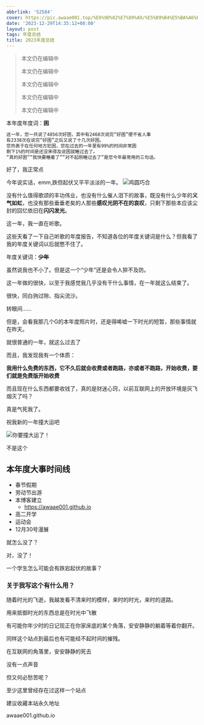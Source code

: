 ```yaml
---
abbrlink: '52584'
cover: https://pic.awaae001.top/%E6%9D%82%E7%89%A9/%E5%B9%B4%E5%BA%A6%E6%80%BB%E7%BB%93.webp
date: '2023-12-29T14:35:12+08:00'
layout: post
tags: 年度总结
title: 2023年度总结
---
```

> 本文仍在编辑中
>
> 本文仍在编辑中
>
> 本文仍在编辑中
>
> 本文仍在编辑中
>
> 本文仍在编辑中

本年度年度词：**困**

```txt
这一年，您一共说了4856次好困，其中有2468次说完“好困”便不省人事
有2338次在说完“好困”之后又说了十几次好困。
您热衷于在任何地方犯困，您在过去的一年里有99%的时间非常困
剩下1%的时间是还没来得及说困就睡过去了。
“真的好困”“我快要睡着了”“对不起刚睡过去了”是您今年最常用的三句话。
```

好了，我正常点

今年说实话，emm,跌但起伏又平平淡淡的一年。
![鸡圆巧合](https://pic.awaae001.top/moticons/%E6%9C%BA%E7%BC%98%E5%B7%A7%E5%90%88_b1561b19.webp?x-oss-process=style/awaae001)

没有什么值得歌颂的丰功伟业，也没有什么催人泪下的故事，既没有什么少年的**义气如虹**，也没有那些垂垂老矣的人那些**感叹光阴不在的哀叹**，只剩下那些本应该尘封的回忆依旧在**闪闪发光**。

这一年，我一直在听歌。

这些天看了一下自己听歌的年度报告，不知道各位的年度关键词是什么？但我看了我的年度关键词以后就憋不住了。

年度关键词：~~**少年**~~

虽然说我也不小了。但是这一个“少年”还是会令人猝不及防。

这一年做的很快，以至于我感觉我几乎没有干什么事情，在一年就这么结束了。

很快，同白驹过隙、指尖流沙。

转眼间……

但是，会看我那几个G的本年度照片时，还是得唏嘘一下时光的短暂，那些事情就在昨天。

就很普通的一年，就这么过去了


而且，我发现我有一个体质：

**我用什么免费的东西，它不久后就会收费或者跑路，亦或者不跑路，开始收费，要们就是免费版开始收费**

而且现在什么东西都要收钱了，真的是财迷心窍，以前互联网上的开放环境是灰飞烟灭了吗？

真是气死我了。

祝我新的一年撞大运吧

![你要撞大运了！](https://pic.awaae001.top/moticons/%E6%92%9E%E5%A4%A7%E8%BF%90.jpg?x-oss-process=style/awaae001)

不是这个

## 本年度大事时间线

- 春节假期
- 劳动节出游
- 本博客建立
  - https://awaae001.github.io
- 高二开学
- 运动会
- 12月30号漫展

就怎么没了？

对，没了！

一个学生怎么可能会有跌宕起伏的故事？

### 关于我写这个有什么用？

随着时光的飞逝，我越发看不清来时的模样，来时的时光，来时的道路。

用来抵御时光的东西总是在时光中飞散

有可能你年少时的日记现正在你家床底的某个角落，安安静静的躺着等着你翻开。

同样这个站点到最后也有可能经不起时间的摧残。

在互联网的角落里，安安静静的死去

没有一点声音

但又何必愁苦呢？

至少这里曾经存在过这样一个站点

建议收藏本站永久地址

awaae001.github.io
